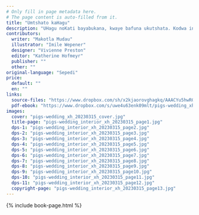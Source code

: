```yaml
---
# Only fill in page metadata here.
# The page content is auto-filled from it.
title: "Umtshato kaHagu"
description: "UHagu noKati bayabukana, kwaye bafuna ukutshata. Kodwa ingaba uthando lwabo lwakuba nempumelelo xa iindlela abakhule ngazo zahluke kangaka?"
contributors:
  writer: "Makotla Mudau"
  illustrator: "Imile Wepener"
  designer: "Vivienne Preston"
  editor: "Katherine Hofmeyr"
  publisher: ""
  other: ""
original-language: "Sepedi"
price:
  default: ""
  en: ""
links:
  source-files: "https://www.dropbox.com/sh/x2kjaorovghagkq/AAACYu5hwRG8oQTUVjWtY_Nba?dl=0"
  pdf-ebook: "https://www.dropbox.com/s/uwe4u63enk09mlt/pigs-wedding_xh_20230314.pdf?dl=0"
images:
  cover: "pigs-wedding_xh_20230315_cover.jpg"
  title-page: "pigs-wedding_interior_xh_20230315_page1.jpg"
  dps-1: "pigs-wedding_interior_xh_20230315_page2.jpg"
  dps-2: "pigs-wedding_interior_xh_20230315_page3.jpg"
  dps-3: "pigs-wedding_interior_xh_20230315_page4.jpg"
  dps-4: "pigs-wedding_interior_xh_20230315_page5.jpg"
  dps-5: "pigs-wedding_interior_xh_20230315_page6.jpg"
  dps-6: "pigs-wedding_interior_xh_20230315_page7.jpg"
  dps-7: "pigs-wedding_interior_xh_20230315_page8.jpg"
  dps-8: "pigs-wedding_interior_xh_20230315_page9.jpg"
  dps-9: "pigs-wedding_interior_xh_20230315_page10.jpg"
  dps-10: "pigs-wedding_interior_xh_20230315_page11.jpg"
  dps-11: "pigs-wedding_interior_xh_20230315_page12.jpg"
  copyright-page: "pigs-wedding_interior_xh_20230315_page13.jpg"
---
```


{% include book-page.html %}


